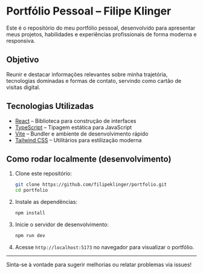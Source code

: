 # Portfólio Pessoal – Filipe Klinger

Este é o repositório do meu portfólio pessoal, desenvolvido para apresentar meus projetos, habilidades e experiências profissionais de forma moderna e responsiva.

## Objetivo
Reunir e destacar informações relevantes sobre minha trajetória, tecnologias dominadas e formas de contato, servindo como cartão de visitas digital.

## Tecnologias Utilizadas
- [React](https://react.dev/) – Biblioteca para construção de interfaces
- [TypeScript](https://www.typescriptlang.org/) – Tipagem estática para JavaScript
- [Vite](https://vitejs.dev/) – Bundler e ambiente de desenvolvimento rápido
- [Tailwind CSS](https://tailwindcss.com/) – Utilitários para estilização moderna

## Como rodar localmente (desenvolvimento)
1. Clone este repositório:
   ```bash
   git clone https://github.com/filipeklinger/portfolio.git
   cd portfolio
   ```
2. Instale as dependências:
   ```bash
   npm install
   ```
3. Inicie o servidor de desenvolvimento:
   ```bash
   npm run dev
   ```
4. Acesse `http://localhost:5173` no navegador para visualizar o portfólio.

---

Sinta-se à vontade para sugerir melhorias ou relatar problemas via issues!

